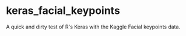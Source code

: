 # keras_facial_keypoints
A quick and dirty test of R's Keras with the Kaggle Facial keypoints data.
